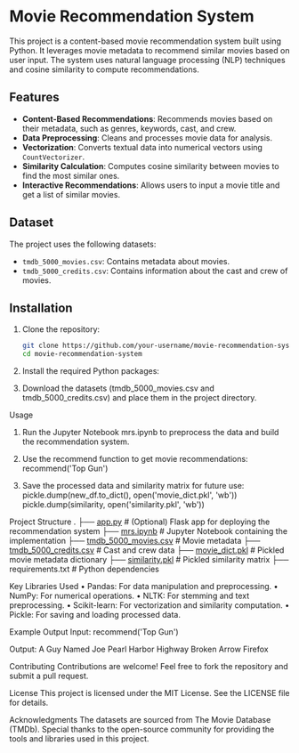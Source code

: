 # Movie Recommendation System

This project is a content-based movie recommendation system built using Python. It leverages movie metadata to recommend similar movies based on user input. The system uses natural language processing (NLP) techniques and cosine similarity to compute recommendations.

## Features

- **Content-Based Recommendations**: Recommends movies based on their metadata, such as genres, keywords, cast, and crew.
- **Data Preprocessing**: Cleans and processes movie data for analysis.
- **Vectorization**: Converts textual data into numerical vectors using `CountVectorizer`.
- **Similarity Calculation**: Computes cosine similarity between movies to find the most similar ones.
- **Interactive Recommendations**: Allows users to input a movie title and get a list of similar movies.

## Dataset

The project uses the following datasets:
- `tmdb_5000_movies.csv`: Contains metadata about movies.
- `tmdb_5000_credits.csv`: Contains information about the cast and crew of movies.

## Installation

1. Clone the repository:
   ```bash
   git clone https://github.com/your-username/movie-recommendation-system.git
   cd movie-recommendation-system

2. Install the required Python packages:

3. Download the datasets (tmdb_5000_movies.csv and tmdb_5000_credits.csv) and place them in the project directory.

Usage
1. Run the Jupyter Notebook mrs.ipynb to preprocess the data and build the recommendation system.

2. Use the recommend function to get movie recommendations:
   recommend('Top Gun')

4. Save the processed data and similarity matrix for future use:
   pickle.dump(new_df.to_dict(), open('movie_dict.pkl', 'wb'))
   pickle.dump(similarity, open('similarity.pkl', 'wb'))

Project Structure
.
├── [app.py](http://_vscodecontentref_/0)                  # (Optional) Flask app for deploying the recommendation system
├── [mrs.ipynb](http://_vscodecontentref_/1)               # Jupyter Notebook containing the implementation
├── [tmdb_5000_movies.csv](http://_vscodecontentref_/2)    # Movie metadata
├── [tmdb_5000_credits.csv](http://_vscodecontentref_/3)   # Cast and crew data
├── [movie_dict.pkl](http://_vscodecontentref_/4)          # Pickled movie metadata dictionary
├── [similarity.pkl](http://_vscodecontentref_/5)          # Pickled similarity matrix
├── requirements.txt        # Python dependencies

Key Libraries Used
• Pandas: For data manipulation and preprocessing.
• NumPy: For numerical operations.
• NLTK: For stemming and text preprocessing.
• Scikit-learn: For vectorization and similarity computation.
• Pickle: For saving and loading processed data.

Example Output
Input:
recommend('Top Gun')

Output:
A Guy Named Joe
Pearl Harbor
Highway
Broken Arrow
Firefox

Contributing
Contributions are welcome! Feel free to fork the repository and submit a pull request.

License
This project is licensed under the MIT License. See the LICENSE file for details.

Acknowledgments
The datasets are sourced from The Movie Database (TMDb).
Special thanks to the open-source community for providing the tools and libraries used in this project.

